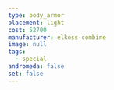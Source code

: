 ```yaml
---
type: body_armor
placement: light
cost: 52700
manufacturer: elkoss-combine
image: null
tags:
  - special
andromeda: false
set: false
---
```


